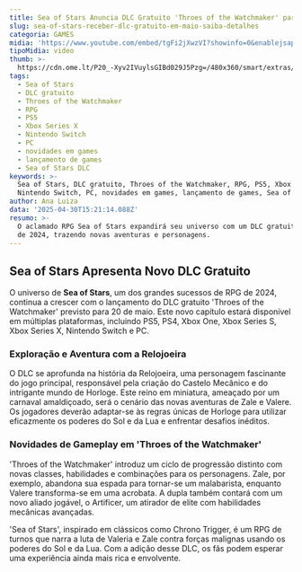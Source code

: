 ```yaml
---
title: Sea of Stars Anuncia DLC Gratuito 'Throes of the Watchmaker' para Maio de 2024
slug: sea-of-stars-receber-dlc-gratuito-em-maio-saiba-detalhes
categoria: GAMES
midia: 'https://www.youtube.com/embed/tgFi2jXwzVI?showinfo=0&enablejsapi=1'
tipoMidia: video
thumb: >-
  https://cdn.ome.lt/P20_-Xyv2IVuylsGIBd029J5Pzg=/480x360/smart/extras/conteudos/Captura_de_tela_2025-04-30_120342.png
tags:
  - Sea of Stars
  - DLC gratuito
  - Throes of the Watchmaker
  - RPG
  - PS5
  - Xbox Series X
  - Nintendo Switch
  - PC
  - novidades em games
  - lançamento de games
  - Sea of Stars DLC
keywords: >-
  Sea of Stars, DLC gratuito, Throes of the Watchmaker, RPG, PS5, Xbox Series X,
  Nintendo Switch, PC, novidades em games, lançamento de games, Sea of Stars DLC
author: Ana Luiza
data: '2025-04-30T15:21:14.088Z'
resumo: >-
  O aclamado RPG Sea of Stars expandirá seu universo com um DLC gratuito em maio
  de 2024, trazendo novas aventuras e personagens.
---
```


## Sea of Stars Apresenta Novo DLC Gratuito

O universo de **Sea of Stars**, um dos grandes sucessos de RPG de 2024, continua a crescer com o lançamento do DLC gratuito 'Throes of the Watchmaker' previsto para 20 de maio. Este novo capítulo estará disponível em múltiplas plataformas, incluindo PS5, PS4, Xbox One, Xbox Series S, Xbox Series X, Nintendo Switch e PC.

### Exploração e Aventura com a Relojoeira

O DLC se aprofunda na história da Relojoeira, uma personagem fascinante do jogo principal, responsável pela criação do Castelo Mecânico e do intrigante mundo de Horloge. Este reino em miniatura, ameaçado por um carnaval amaldiçoado, será o cenário das novas aventuras de Zale e Valere. Os jogadores deverão adaptar-se às regras únicas de Horloge para utilizar eficazmente os poderes do Sol e da Lua e enfrentar desafios inéditos.

### Novidades de Gameplay em 'Throes of the Watchmaker'

'Throes of the Watchmaker' introduz um ciclo de progressão distinto com novas classes, habilidades e combinações para os personagens. Zale, por exemplo, abandona sua espada para tornar-se um malabarista, enquanto Valere transforma-se em uma acrobata. A dupla também contará com um novo aliado jogável, o Artificer, um atirador de elite com habilidades mecânicas avançadas.

'Sea of Stars', inspirado em clássicos como Chrono Trigger, é um RPG de turnos que narra a luta de Valeria e Zale contra forças malignas usando os poderes do Sol e da Lua. Com a adição desse DLC, os fãs podem esperar uma experiência ainda mais rica e envolvente.
